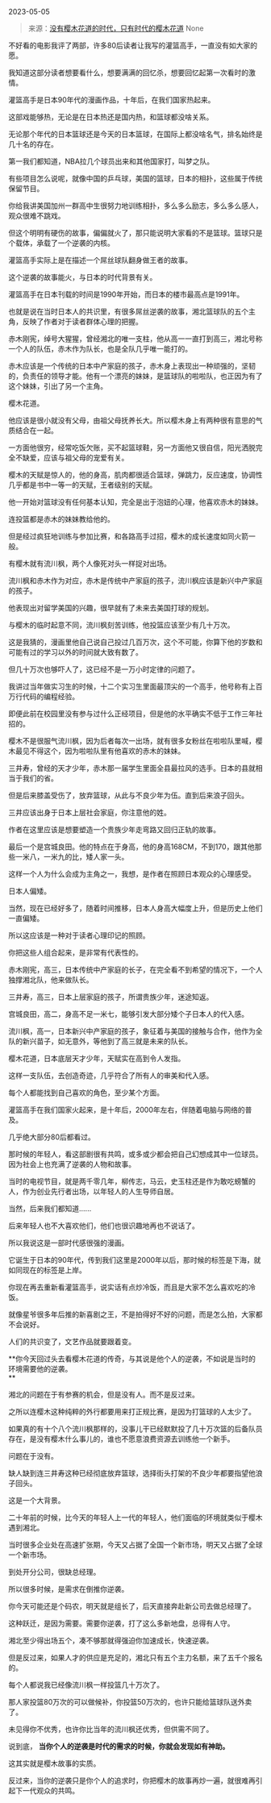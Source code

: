 2023-05-05

> 来源：[没有樱木花道的时代，只有时代的樱木花道](http://mp.weixin.qq.com/s?__biz=MzU0MjYwNDU2Mw==&amp;mid=2247510688&amp;idx=2&amp;sn=894b8af829e3549384dba6c029132157&amp;chksm=fb1ac6dccc6d4fca532dff14043abf926a97a0e5adeb41f63221b8e9cf0ca552872501ef5dd5&amp;scene=127#wechat_redirect)
> None

不好看的电影我评了两部，许多80后读者让我写的灌篮高手，一直没有如大家的愿。  

我知道这部分读者想要看什么，想要满满的回忆杀，想要回忆起第一次看时的激情。  

灌篮高手是日本90年代的漫画作品，十年后，在我们国家热起来。

这部戏能够热，无论是在日本热还是国内热，和篮球都没啥关系。  

无论那个年代的日本篮球还是今天的日本篮球，在国际上都没啥名气，排名始终是几十名的存在。  

第一我们都知道，NBA拉几个球员出来和其他国家打，叫梦之队。  

有些项目怎么说呢，就像中国的乒乓球，美国的篮球，日本的相扑，这些属于传统保留节目。

你给我讲美国加州一群高中生很努力地训练相扑，多么多么励志，多么多么感人，观众很难不跳戏。  

但这个明明有硬伤的故事，偏偏就火了，那只能说明大家看的不是篮球。篮球只是个载体，承载了一个逆袭的内核。

灌篮高手实际上是在描述一个屌丝球队翻身做王者的故事。  

这个逆袭的故事能火，与日本的时代背景有关。

灌篮高手在日本刊载的时间是1990年开始，而日本的楼市最高点是1991年。  

也就是说在当时日本人的共识里，有很多屌丝逆袭的故事，湘北篮球队的五个主角，反映了作者对于读者群体心理的把握。  

赤木刚宪，绰号大猩猩，曾经湘北的唯一支柱，他从高一一直打到高三，湘北号称一个人的队伍，赤木作为队长，也是全队几乎唯一能打的。

赤木应该是一个传统的日本中产家庭的孩子，赤木身上表现出一种顽强的，坚韧的，负责任的领导才能。他有一个漂亮的妹妹，是篮球队的啦啦队，也正因为有了这个妹妹，引出了另一个主角。

樱木花道。  

他应该是很小就没有父母，由祖父母抚养长大。所以樱木身上有两种很有意思的气质结合在一起。  

一方面他很穷，经常吃饭欠账，买不起篮球鞋，另一方面他又很自信，阳光洒脱完全不缺爱，应该与祖父母的宠爱有关。

樱木的天赋是惊人的，他的身高，肌肉都很适合篮球，弹跳力，反应速度，协调性几乎都是书中一等一的天赋，王者级别的天赋。  

他一开始对篮球没有任何基本认知，完全是出于泡妞的心理，他喜欢赤木的妹妹。  

连投篮都是赤木的妹妹教给他的。  

但是经过疯狂地训练与参加比赛，和各路高手过招，樱木的成长速度如同火箭一般。  

有樱木就有流川枫，两个人像死对头一样捉对出场。  

流川枫和赤木作为对应，赤木是传统中产家庭的孩子，流川枫应该是新兴中产家庭的孩子。

他表现出对留学美国的兴趣，很早就有了未来去美国打球的规划。  

与樱木的临时起意不同，流川枫刻苦训练，他投篮应该至少有几十万次。

这是我猜的，漫画里他自己说自己投过几百万次，这个不可能，你算下他的岁数和可能有过的学习以外的时间就大致有数了。

但几十万次也够吓人了，这已经不是一万小时定律的问题了。  

我讲过当年做实习生的时候，十二个实习生里面最顶尖的一个高手，他号称有上百万行代码的编程经验。  

即便此前在校园里没有参与过什么正经项目，但是他的水平确实不低于工作三年社招的。

樱木不是很服气流川枫，因为后者每次一出场，就有很多女粉丝在啦啦队里喊，樱木最见不得这个，因为啦啦队里有他喜欢的赤木的妹妹。

三井寿，曾经的天才少年，赤木那一届学生里面全县最拉风的选手。日本的县就相当于我们的省。  

但是后来膝盖受伤了，放弃篮球，从此与不良少年为伍。直到后来浪子回头。

三井应该出身于日本上层社会家庭，你注意他的姓。

作者在这里应该是想要塑造一个贵族少年走弯路又回归正轨的故事。  

最后一个是宫城良田。他的特点在于身高，他的身高168CM，不到170，跟其他那些一米八，一米九的比，矮人家一头。

这样一个人为什么会成为主角之一，我想，是作者在照顾日本观众的心理感受。  

日本人偏矮。  

当然，现在已经好多了，随着时间推移，日本人身高大幅度上升，但是历史上他们一直偏矮。  

所以这应该是一种对于读者心理印记的照顾。  

你把这些人组合起来，是非常有代表性的。  

赤木刚宪，高三，日本传统中产家庭的长子，在完全看不到希望的情况下，一个人独撑湘北队，他来做队长。

三井寿，高三，日本上层家庭的孩子，所谓贵族少年，迷途知返。  

宫城良田，高二，身高不足一米七，能够引发大部分矮个子日本人的代入感。

流川枫，高一，日本新兴中产家庭的孩子，象征着与美国的接触与合作，他作为全队的新兴苗子，如无意外，等他到了高三就是未来的队长。

樱木花道，日本底层天才少年，天赋实在高到令人发指。  

这样一支队伍，去创造奇迹，几乎符合了所有人的审美和代入感。  

每个人都能找到自己喜欢的角色，至少某个方面。  

灌篮高手在我们国家火起来，是十年后，2000年左右，伴随着电脑与网络的普及。

几乎绝大部分80后都看过。  

那时候的年轻人，看这部剧很有共鸣，或多或少都会把自己幻想成其中一位球员。因为社会上也充满了逆袭的人物和故事。  

当时的电视节目，就是两千零几年，柳传志，马云，史玉柱还是作为敢吃螃蟹的人，作为创业先行者出场，以年轻人的人生导师自居。  

当然，后来我们都知道......  

后来年轻人也不大喜欢他们，他们也很识趣地再也不说话了。  

所以我说这是一部时代感很强的漫画。  

它诞生于日本的90年代，传到我们这里是2000年以后，那时候的标签是下海，就如同现在的标签是上岸。  

你现在再去重新看灌篮高手，说实话有点炒冷饭，而且是大家不怎么喜欢吃的冷饭。

就像星爷很多年后推的新喜剧之王，不是拍得好不好的问题，而是怎么拍，大家都不会说好。  

人们的共识变了，文艺作品就要跟着变。  

 **你今天回过头去看樱木花道的传奇，与其说是他个人的逆袭，不如说是当时的环境需要他的逆袭。  
**

湘北的问题在于有参赛的机会，但是没有人。而不是反过来。

之所以连樱木这种纯粹的外行都要用来打正规比赛，是因为打篮球的人太少了。  

如果真的有十个八个流川枫那样的，没事儿干已经默默投了几十万次篮的后备队员存在，是没有樱木什么事儿的，谁也不愿意浪费资源去训练他一个新手。  

问题在于没有。  

缺人缺到连三井寿这种已经彻底放弃篮球，选择街头打架的不良少年都要指望他浪子回头。

这是一个大背景。  

二十年前的时候，比今天的年轻人上一代的年轻人，他们面临的环境就类似于樱木遇到湘北。  

当时很多企业处在高速扩张期，今天又占据了全国一个新市场，明天又占据了全球一个新市场。

到处开分公司，很缺总经理。  

所以很多时候，是需求在倒推你逆袭。  

你今天可能还是个码农，明天就是组长了，后天直接奔赴新公司去做总经理了。  

这种跃迁，是因为需要。需要你逆袭，打了这么多新地盘，总得有人守。  

湘北至少得出场五个，凑不够那就得强迫你加速成长，快速逆袭。  

但是反过来，如果人才的供应是充足的，湘北只有五个主力名额，来了五千个报名的。  

每个人都说我已经像流川枫一样投篮几十万次了。

那人家投篮80万次的可以做候补，你投篮50万次的，也许只能给篮球队送外卖了。

未见得你不优秀，也许你比当年的流川枫还优秀，但供需不同了。  

说到底， **当你个人的逆袭是时代的需求的时候，你就会发现如有神助。**  

这其实就是樱木故事的实质。  

反过来，当你的逆袭只是你个人的追求时，你把樱木的故事再炒一遍，就很难再引起下一代观众的共鸣。

